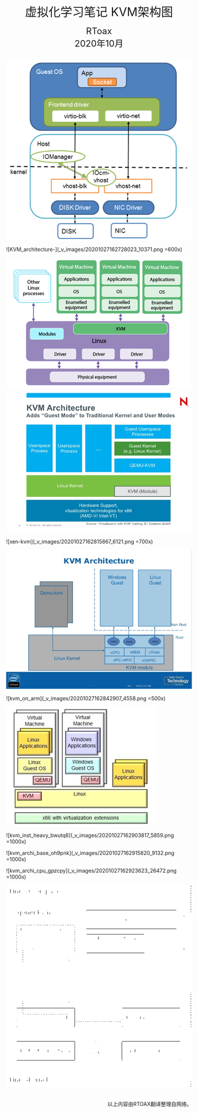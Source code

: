 
<center><font size='6'>虚拟化学习笔记 KVM架构图</font></center>
<br/>
<center><font size='5'>RToax</font></center>
<center><font size='5'>2020年10月</font></center>
<br/>


![KVM-Architecture-Diagram](_v_images/20201027162701142_26830.png)

![KVM_architecture-](_v_images/20201027162728023_10371.png =600x)



![Kernel-based_Virtual_Machine_en-08](_v_images/20201027162752210_24731.png)


![virtualization-with-kvm-kernelbased-virtual-machine-4-728](_v_images/20201027162804881_11612.jpg)



![xen-kvm](_v_images/20201027162815867_6121.png =700x)



![virtualization-technology-overview-20-638](_v_images/20201027162832551_5639.jpg)



![kvm_on_arm](_v_images/20201027162842907_4558.png =500x)

![linux-kvm-vm-architecture](_v_images/20201027162851875_28103.jpg)



![kvm_inst_heavy_bwutq8](_v_images/20201027162903817_5859.png =1000x)



![kvm_archi_base_oh9pnk](_v_images/20201027162915820_9132.png =1000x)


![kvm_archi_cpu_gpzcpy](_v_images/20201027162923623_26472.png =1000x)



![archi_vhost_jzcxyt](_v_images/20201027162931038_5793.png)











<br/>
<div align=right>以上内容由RTOAX翻译整理自网络。
</div>
